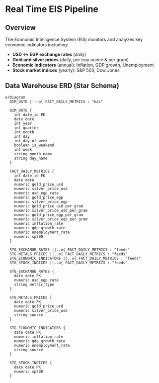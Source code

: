 # Real Time EIS Pipeline

<!-- A comprehensive data pipeline that collects, cleans, validates, and visualizes economic data for real-time monitoring of Egypt's financial health.  -->

## Overview

The Economic Intelligence System (EIS) monitors and analyzes key economic indicators including:
- **USD ↔ EGP exchange rates** (daily)
- **Gold and silver prices** (daily, per troy ounce & per gram)
- **Economic indicators** (annual): Inflation, GDP growth, Unemployment
- **Stock market indices** (yearly): S&P 500, Dow Jones



## Data Warehouse ERD (Star Schema)

```mermaid
erDiagram
  DIM_DATE ||--o{ FACT_DAILY_METRICS : "has"

  DIM_DATE {
    int date_id PK 
    date date 
    int year
    int quarter
    int month
    int day
    int day_of_week
    boolean is_weekend
    int week
    string month_name
    string day_name
  }

  FACT_DAILY_METRICS {
    int date_id FK 
    date date 
    numeric gold_price_usd 
    numeric silver_price_usd 
    numeric usd_egp_rate 
    numeric gold_price_egp 
    numeric silver_price_egp 
    numeric gold_price_usd_per_gram 
    numeric silver_price_usd_per_gram 
    numeric gold_price_egp_per_gram 
    numeric silver_price_egp_per_gram 
    numeric inflation_rate 
    numeric gdp_growth_rate 
    numeric unemployment_rate
    numeric sp500
  }

  STG_EXCHANGE_RATES ||..o{ FACT_DAILY_METRICS : "feeds"
  STG_METALS_PRICES ||..o{ FACT_DAILY_METRICS : "feeds"
  STG_ECONOMIC_INDICATORS ||..o{ FACT_DAILY_METRICS : "feeds"
  STG_STOCK_INDICES ||..o{ FACT_DAILY_METRICS : "feeds"

  STG_EXCHANGE_RATES {
    date date PK
    numeric usd_egp_rate
    string metric_type
  }

  STG_METALS_PRICES {
    date date PK
    numeric gold_price_usd
    numeric silver_price_usd
    string source
  }

  STG_ECONOMIC_INDICATORS {
    date date PK
    numeric inflation_rate
    numeric gdp_growth_rate
    numeric unemployment_rate
    string source
  }

  STG_STOCK_INDICES {
    date date PK
    numeric sp500
  }
```
